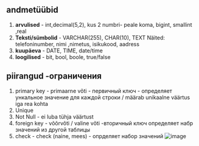 ## andmetüübid
1. **arvulised** - int,decimal(5,2), kus 2 numbri- peale koma, bigint, smallint ,real
2. **Teksti/sümbolid** - VARCHAR(255), CHAR(10), TEXT
Näited: telefoninumber, nimi ,nimetus, isikukood, aadress
3. **kuupäeva** - DATE, TIME, date/time
4. **loogilised** - bit, bool, boole, true/false


## piirangud -ограничения
1. primary key - primaarne võti - первичный ключ - 
определяет ункальное значение для каждой строки / määrab unikaalne väärtus iga rea kohta
2.  Unique
3.  Not Null - ei luba tühja väärtust
4.  foreign key - võõrvõti / valine võti -вторичный ключ
определяет набр значений из другой таблицы
5.   check - check (naine, mees) - опрделяет набор значений 
![image](https://github.com/user-attachments/assets/ce4a4c8c-bed3-4ee9-9397-bf56324b4c86)
